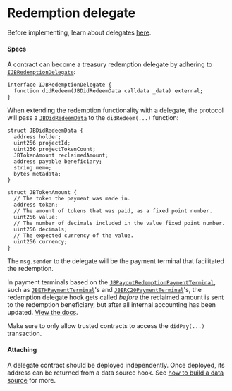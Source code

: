 # Redemption delegate

Before implementing, learn about delegates [here](/learn/glossary/delegate.md).
#### Specs

A contract can become a treasury redemption delegate by adhering to [`IJBRedemptionDelegate`](/api/interfaces/ijbredemptiondelegate.md):

```
interface IJBRedemptionDelegate {
  function didRedeem(JBDidRedeemData calldata _data) external;
}
```

When extending the redemption functionality with a delegate, the protocol will pass a [`JBDidRedeemData`](/api/data-structures/jbdidredeemdata.md) to the `didRedeem(...)` function:

```
struct JBDidRedeemData {
  address holder;
  uint256 projectId;
  uint256 projectTokenCount;
  JBTokenAmount reclaimedAmount;
  address payable beneficiary;
  string memo;
  bytes metadata;
}
```

```
struct JBTokenAmount {
  // The token the payment was made in.
  address token;
  // The amount of tokens that was paid, as a fixed point number.
  uint256 value;
  // The number of decimals included in the value fixed point number.
  uint256 decimals;
  // The expected currency of the value.
  uint256 currency;
}
```

The `msg.sender` to the delegate will be the payment terminal that facilitated the redemption. 

In payment terminals based on the [`JBPayoutRedemptionPaymentTerminal`](/api/contracts/or-abstract/jbpayoutredemptionpaymentterminal), such as [`JBETHPaymentTerminal`](/api/contracts/or-payment-terminals/jbethpaymentterminal/README.md)'s and [`JBERC20PaymentTerminal`](/api/contracts/or-payment-terminals/jberc20paymentterminal/README.md)'s, the redemption delegate hook gets called _before_ the reclaimed amount is sent to the redemption beneficiary, but after all internal accounting has been updated.  [View the docs](/api/contracts/or-abstract/jbpayoutredemptionpaymentterminal/write/redeemtokensof.md). 

Make sure to only allow trusted contracts to access the `didPay(...)` transaction.

#### Attaching

A delegate contract should be deployed independently. Once deployed, its address can be returned from a data source hook. See [how to build a data source](/build/treasury-extensions/data-source.md) for more.
